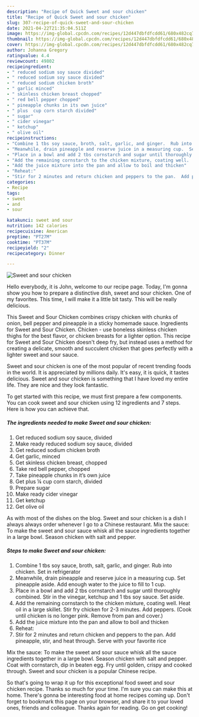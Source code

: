 ```yaml
---
description: "Recipe of Quick Sweet and sour chicken"
title: "Recipe of Quick Sweet and sour chicken"
slug: 307-recipe-of-quick-sweet-and-sour-chicken
date: 2021-04-22T21:35:04.511Z
image: https://img-global.cpcdn.com/recipes/12d447dbfdfcdd61/680x482cq70/sweet-and-sour-chicken-recipe-main-photo.jpg
thumbnail: https://img-global.cpcdn.com/recipes/12d447dbfdfcdd61/680x482cq70/sweet-and-sour-chicken-recipe-main-photo.jpg
cover: https://img-global.cpcdn.com/recipes/12d447dbfdfcdd61/680x482cq70/sweet-and-sour-chicken-recipe-main-photo.jpg
author: Johanna Gregory
ratingvalue: 4.4
reviewcount: 49802
recipeingredient:
- " reduced sodium soy sauce divided"
- " reduced sodium soy sauce divided"
- " reduced sodium chicken broth"
- " garlic minced"
- " skinless chicken breast chopped"
- " red bell pepper chopped"
- " pineapple chunks in its own juice"
- " plus  cup corn starch divided"
- " sugar"
- " cider vinegar"
- " ketchup"
- " olive oil"
recipeinstructions:
- "Combine 1 tbs soy sauce, broth, salt, garlic, and ginger.  Rub into chicken.  Set in refrigerator"
- "Meanwhile, drain pineapple and reserve juice in a measuring cup.  Set pineapple aside.  Add enough water to the juice to fill to 1 cup."
- "Place in a bowl and add 2 tbs cornstarch and sugar until thoroughly combined.  Stir in the vinegar, ketchup and 1 tbs soy sauce.  Set aside."
- "Add the remaining cornstarch to the chicken mixture, coating well.  Heat oil in a large skillet.  Stir fry chicken for 2-3 minutes.  Add peppers. (Cook until chicken is no longer pink.  Remove from pan and cover.)"
- "Add the juice mixture into the pan and allow to boil and thicken"
- "Reheat:"
- "Stir for 2 minutes and return chicken and peppers to the pan.  Add pineapple, stir, and heat through.  Serve with your favorite rice"
categories:
- Recipe
tags:
- sweet
- and
- sour

katakunci: sweet and sour 
nutrition: 142 calories
recipecuisine: American
preptime: "PT27M"
cooktime: "PT37M"
recipeyield: "2"
recipecategory: Dinner

---
```



![Sweet and sour chicken](https://img-global.cpcdn.com/recipes/12d447dbfdfcdd61/680x482cq70/sweet-and-sour-chicken-recipe-main-photo.jpg)

Hello everybody, it is John, welcome to our recipe page. Today, I'm gonna show you how to prepare a distinctive dish, sweet and sour chicken. One of my favorites. This time, I will make it a little bit tasty. This will be really delicious.

This Sweet and Sour Chicken combines crispy chicken with chunks of onion, bell pepper and pineapple in a sticky homemade sauce. Ingredients for Sweet and Sour Chicken. Chicken - use boneless skinless chicken thighs for the best flavor, or chicken breasts for a lighter option. This recipe for Sweet and Sour Chicken doesn&#39;t deep fry, but instead uses a method for creating a delicate, smooth and succulent chicken that goes perfectly with a lighter sweet and sour sauce.

Sweet and sour chicken is one of the most popular of recent trending foods in the world. It is appreciated by millions daily. It's easy, it is quick, it tastes delicious. Sweet and sour chicken is something that I have loved my entire life. They are nice and they look fantastic.


To get started with this recipe, we must first prepare a few components. You can cook sweet and sour chicken using 12 ingredients and 7 steps. Here is how you can achieve that.

<!--inarticleads1-->

##### The ingredients needed to make Sweet and sour chicken:

1. Get  reduced sodium soy sauce, divided
1. Make ready  reduced sodium soy sauce, divided
1. Get  reduced sodium chicken broth
1. Get  garlic, minced
1. Get  skinless chicken breast, chopped
1. Take  red bell pepper, chopped
1. Take  pineapple chunks in it’s own juice
1. Get  plus ¼ cup corn starch, divided
1. Prepare  sugar
1. Make ready  cider vinegar
1. Get  ketchup
1. Get  olive oil


As with most of the dishes on the blog. Sweet and sour chicken is a dish I always always order whenever I go to a Chinese restaurant. Mix the sauce: To make the sweet and sour sauce whisk all the sauce ingredients together in a large bowl. Season chicken with salt and pepper. 

<!--inarticleads2-->

##### Steps to make Sweet and sour chicken:

1. Combine 1 tbs soy sauce, broth, salt, garlic, and ginger.  Rub into chicken.  Set in refrigerator
1. Meanwhile, drain pineapple and reserve juice in a measuring cup.  Set pineapple aside.  Add enough water to the juice to fill to 1 cup.
1. Place in a bowl and add 2 tbs cornstarch and sugar until thoroughly combined.  Stir in the vinegar, ketchup and 1 tbs soy sauce.  Set aside.
1. Add the remaining cornstarch to the chicken mixture, coating well.  Heat oil in a large skillet.  Stir fry chicken for 2-3 minutes.  Add peppers. (Cook until chicken is no longer pink.  Remove from pan and cover.)
1. Add the juice mixture into the pan and allow to boil and thicken
1. Reheat:
1. Stir for 2 minutes and return chicken and peppers to the pan.  Add pineapple, stir, and heat through.  Serve with your favorite rice


Mix the sauce: To make the sweet and sour sauce whisk all the sauce ingredients together in a large bowl. Season chicken with salt and pepper. Coat with cornstarch, dip in beaten egg. Fry until golden, crispy and cooked through. Sweet and sour chicken is a popular Chinese recipe. 

So that's going to wrap it up for this exceptional food sweet and sour chicken recipe. Thanks so much for your time. I'm sure you can make this at home. There's gonna be interesting food at home recipes coming up. Don't forget to bookmark this page on your browser, and share it to your loved ones, friends and colleague. Thanks again for reading. Go on get cooking!

